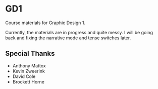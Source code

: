 GD1
===

Course materials for Graphic Design 1.

Currently, the materials are in progress and quite messy. I will be going back and fixing the narrative mode and tense switches later.


## Special Thanks
- Anthony Mattox
- Kevin Zweerink
- David Cole
- Brockett Horne